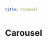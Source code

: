 ```yaml
---
title: Carousel
---
```

# Carousel

<ClientOnly>
  <carousel-demo></carousel-demo>
</ClientOnly>

<carousel-attributes></carousel-attributes>
<carousel-item-attributes></carousel-item-attributes>